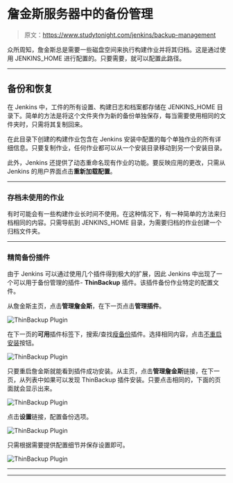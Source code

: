 # 詹金斯服务器中的备份管理

> 原文：<https://www.studytonight.com/jenkins/backup-management>

众所周知，詹金斯总是需要一些磁盘空间来执行构建作业并将其归档。这是通过使用 JENKINS_HOME 进行配置的。只要需要，就可以配置此路径。

* * *

## 备份和恢复

在 Jenkins 中，工件的所有设置、构建日志和档案都存储在 JENKINS_HOME 目录下。简单的方法是将这个文件夹作为新的备份单独保存，每当需要使用相同的文件夹时，只需将其复制回来。

在此目录下创建的构建作业包含在 Jenkins 安装中配置的每个单独作业的所有详细信息。只要复制作业，任何作业都可以从一个安装目录移动到另一个安装目录。

此外，Jenkins 还提供了动态重命名现有作业的功能。要反映应用的更改，只需从 Jenkins 的用户界面点击**重新加载配置**。

* * *

### 存档未使用的作业

有时可能会有一些构建作业长时间不使用。在这种情况下，有一种简单的方法来归档相同的内容。只需导航到 JENKINS_HOME 目录，为需要归档的作业创建一个归档文件夹。

* * *

### 精简备份插件

由于 Jenkins 可以通过使用几个插件得到极大的扩展，因此 Jenkins 中出现了一个可以用于备份管理的插件- **ThinBackup** 插件。该插件备份作业特定的配置文件。

从詹金斯主页，点击**管理詹金斯**，在下一页点击**管理插件**。

![ThinBackup Plugin](../Images/d7ee971bd85bc90a834126d7967a64b2.png)

在下一页的**可用**插件标签下，搜索/查找<u>瘦备份</u>插件。选择相同内容，点击<u>不重启安装</u>按钮。

![ThinBackup Plugin](../Images/5fae885e680537e49a39aacb9ab0d704.png)

只要重启詹金斯就能看到插件成功安装。从主页，点击**管理詹金斯**链接，在下一页，从列表中如果可以发现 ThinBackup 插件安装。只要点击相同的，下面的页面就会显示出来。

![ThinBackup Plugin](../Images/fffd257c1110c30f1cdc131682143e87.png)

点击**设置**链接，配置备份选项。

![ThinBackup Plugin](../Images/e47255a9a65f1034a594f86a4f314e5a.png)

只需根据需要提供配置细节并保存设置即可。

![ThinBackup Plugin](../Images/093d9a2de863190d93a6b528ad7f5005.png)

* * *

* * *